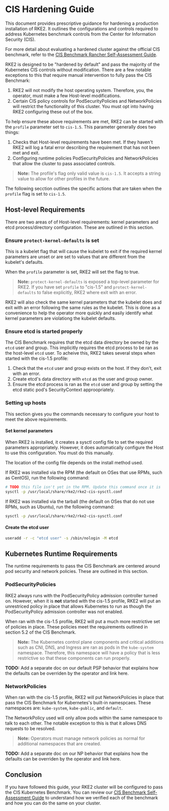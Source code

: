 # CIS Hardening Guide

This document provides prescriptive guidance for hardening a production installation of RKE2. It outlines the configurations and controls required to address Kubernetes benchmark controls from the Center for Information Security (CIS).

For more detail about evaluating a hardened cluster against the official CIS benchmark, refer to the [CIS Benchmark Rancher Self-Assessment Guide](cis_self_assessment.md).

RKE2 is designed to be "hardened by default" and pass the majority of the Kubernetes CIS controls without modification. There are a few notable exceptions to this that require manual intervention to fully pass the CIS Benchmark:

1. RKE2 will not modify the host operating system. Therefore, you, the operator, must make a few Host-level modifications.
2. Certain CIS policy controls for PodSecurityPolicies and NetworkPolicies will restrict the functionality of this cluster. You must opt into having RKE2 configuring these out of the box.

To help ensure these above requirements are met, RKE2 can be started with the `profile` parameter set to `cis-1.5`. This parameter generally does two things:

1. Checks that Host-level requirements have been met. If they haven't RKE2 will log a fatal error describing the requirement that has not been met and exit.
2. Configuring runtime policies PodSecurityPolicies and NetworkPolicies that allow the cluster to pass associated controls.

> **Note:** The profile's flag only valid value is `cis-1.5`. It accepts a string value to allow for other profiles in the future.

The following secction outlines the specific actions that are taken when the `profile` flag is set to `cis-1.5`.

## Host-level Requirements

There are two areas of of Host-level requirements: kernel parameters and etcd process/directory configuration. These are outlined in this section.

### Ensure `protect-kernel-defaults` is set
This is a kubelet flag that will cause the kubelet to exit if the required kernel parameters are unset or are set to values that are different from the kubelet's defaults.

When the `profile` parameter is set, RKE2 will set the flag to true. 

> **Note:** `protect-kernel-defaults` is exposed a top-level parameter for RKE2. If you have set `profile` to "cis-1.5" and `protect-kernel-defaults` to false explicitly, RKE2 where exit with an error.

RKE2 will also check the same kernel parameters that the kubelet does and exit with an error following the same rules as the kubelet. This is done as a convenience to help the operator more quickly and easily identify what kernel parameters are violationg the kubelet defaults.

### Ensure etcd is started properly
The CIS Benchmark requires that the etcd data directory be owned by the `etcd` user and group. This implicitly requires the etcd process to be ran as the host-level `etcd` user. To acheive this, RKE2 takes several steps when started with the cis-1.5 profile:

1. Check that the `etcd` user and group exists on the host. If they don't, exit with an error.
2. Create etcd's data directory with `etcd` as the user and group owner.
3. Ensure the etcd process is ran as the `etcd` user and group by setting the etcd static pod's SecurityContext approopriately.

### Setting up hosts
This section gives you the commands necessary to configure your host to meet the above requirements.

#### Set kernel parameters
When RKE2 is installed, it creates a sysctl config file to set the required parameters appropriately. However, it does automatically configure the Host to use this configuration. You must do this manually.

The location of the config file depends on the install method used. 

If RKE2 was installed via the RPM (the default on OSes that use RPMs, such as CentOS), run the following command:
```bash
# TODO this file isn't yet in the RPM. Update this command once it is 
sysctl -p /usr/local/share/rke2/rke2-cis-sysctl.conf
```

If RKE2 was installed via the tarball (the default on OSes that do not use RPMs, such as Ubuntu), run the following command:
```bash
sysctl -p /usr/local/share/rke2/rke2-cis-sysctl.conf
```

#### Create the etcd user
```bash
useradd -r -c "etcd user" -s /sbin/nologin -M etcd
```

## Kubernetes Runtime Requirements

The runtime requirements to pass the CIS Benchmark are centered around pod security and network policies. These are outlined in this section.

### PodSecurityPolicies

RKE2 always runs with the PodSecurityPolicy admission controller turned on. However, when it is **not** started with the cis-1.5 profile, RKE2 will put an unrestriced policy in place that allows Kubernetes to run as though the PodSecurityPolicy admission controller was not enabled.

When ran with the cis-1.5 profile, RKE2 will put a much more restrictive set of policies in place. These policies meet the requirements outlined in section 5.2 of the CIS Benchmark.

> **Note:** The Kubernetes control plane components and critical additions such as CNI, DNS, and Ingress are ran as pods in the `kube-system` namespace. Therefore, this namespace will have a policy that is less restrictive so that these components can run properly.

**TODO:** Add a separate doc on our default PSP behavior that explains how the defaults can be overriden by the operator and link here.

### NetworkPolicies

When ran with the cis-1.5 profile, RKE2 will put NetworkPolicies in place that pass the CIS Benchmark for Kubernetes's built-in namespcaes. These namespaces are: `kube-system`, `kube-public`, and `default`.

The NetworkPolicy used will only allow pods within the same namespace to talk to each other. The notable exception to this is that it allows DNS requests to be resolved.

> **Note:** Operators must manage network policies as normal for additional namespaces that are created.

**TODO:** Add a separate doc on our NP behavior that explains how the defaults can be overriden by the operator and link here.

## Conclusion

If you have followed this guide, your RKE2 cluster will be configured to pass the CIS Kubernetes Benchmark. You can review our [CIS Benchmark Self-Assessment Guide](cis_self_assessment.md) to understand how we verified each of the benchmark and how you can do the same on your cluster.
